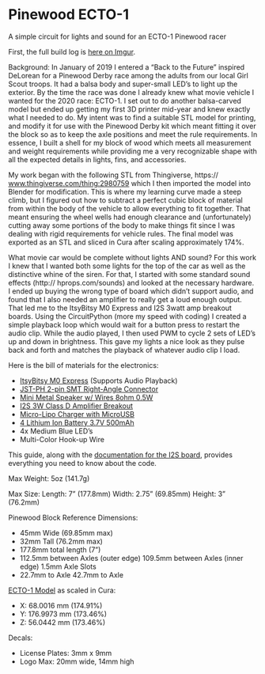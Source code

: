# Pinewood ECTO-1

A simple circuit for lights and sound for an ECTO-1 Pinewood racer

First, the full build log is [here on Imgur](https://imgur.com/a/gDuQvSt).

Background: In January of 2019 I entered a “Back to the Future” inspired DeLorean for a Pinewood Derby race among the adults from our local Girl Scout troops. It had a balsa body and super-small LED’s to light up the exterior. By the time the race was done I already knew what movie vehicle I wanted for the 2020 race: ECTO-1. I set out to do another balsa-carved model but ended up getting my first 3D printer mid-year and knew exactly what I needed to do. My intent was to find a suitable STL model for printing, and modify it for use with the Pinewood Derby kit which meant fitting it over the block so as to keep the axle positions and meet the rule requirements. In essence, I built a shell for my block of wood which meets all measurement and weight requirements while providing me a very recognizable shape with all the expected details in lights, fins, and accessories.

My work began with the following STL from Thingiverse, https:// www.thingiverse.com/thing:2980759 which I then imported the model into Blender for modification. This is where my learning curve made a steep climb, but I figured out how to subtract a perfect cubic block of material from within the body of the vehicle to allow everything to fit together. That meant ensuring the wheel wells had enough clearance and (unfortunately) cutting away some portions of the body to make things fit since I was dealing with rigid requirements for vehicle rules. The final model was exported as an STL and sliced in Cura after scaling approximately 174%.

What movie car would be complete without lights AND sound? For this work I knew that I wanted both some lights for the top of the car as well as the distinctive whine of the siren. For that, I started with some standard sound effects (http:// hprops.com/sounds) and looked at the necessary hardware. I ended up buying the wrong type of board which didn’t support audio, and found that I also needed an amplifier to really get a loud enough output. That led me to the ItsyBitsy M0 Express and I2S 3watt amp breakout boards. Using the CircuitPython (more my speed with coding) I created a simple playback loop which would wait for a button press to restart the audio clip. While the audio played, I then used PWM to cycle 2 sets of LED’s up and down in brightness. This gave my lights a nice look as they pulse back and forth and matches the playback of whatever audio clip I load.

Here is the bill of materials for the electronics:

* [ItsyBitsy M0 Express](https://www.adafruit.com/product/3727) (Supports Audio Playback)
* [JST-PH 2-pin SMT Right-Angle Connector](https://www.adafruit.com/product/1769)
* [Mini Metal Speaker w/ Wires 8ohm 0.5W](https://www.adafruit.com/product/1890)
* [I2S 3W Class D Amplifier Breakout](https://www.adafruit.com/product/3006)
* [Micro-Lipo Charger with MicroUSB](https://www.adafruit.com/product/190)
* [4 Lithium Ion Battery 3.7V 500mAh](https://www.adafruit.com/product/1578)
* 4x Medium Blue LED’s
* Multi-Color Hook-up Wire

This guide, along with the [documentation for the I2S board](https://learn.adafruit.com/circuitpython-essentials/circuitpython-audio-out), provides everything you need to know about the code.

Max Weight: 5oz (141.7g)

Max Size: Length: 7” (177.8mm) Width: 2.75” (69.85mm) Height: 3” (76.2mm)

Pinewood Block Reference Dimensions:

* 45mm Wide (69.85mm max)
* 32mm Tall (76.2mm max)
* 177.8mm total length (7”)
* 112.5mm between Axles (outer edge) 109.5mm between Axles (inner edge) 1.5mm Axle Slots
* 22.7mm to Axle 42.7mm to Axle

[ECTO-1 Model](https://www.thingiverse.com/thing:2980759) as scaled in Cura:

* X: 68.0016 mm (174.91%)
* Y: 176.9973 mm (173.46%)
* Z: 56.0442 mm (173.46%)

Decals:

* License Plates: 3mm x 9mm
* Logo Max: 20mm wide, 14mm high
